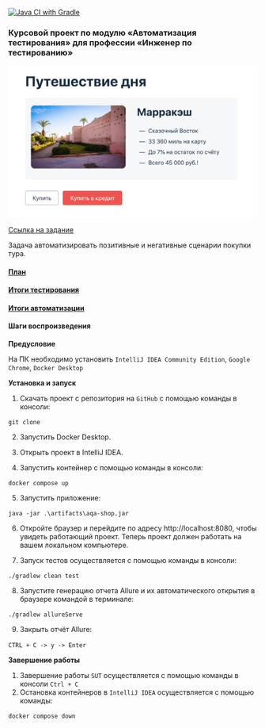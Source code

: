 [![Java CI with Gradle](https://github.com/AlexDedyaev/Course_work/actions/workflows/gradle-publish.yml/badge.svg)](https://github.com/AlexDedyaev/Course_work/actions/workflows/gradle-publish.yml)
### Курсовой проект по модулю «Автоматизация тестирования» для профессии «Инженер по тестированию»
![img.png](docs/img.png)

[Ссылка на задание ](https://github.com/netology-code/aqa-qamid-diplom)

Задача автоматизировать позитивные и негативные сценарии покупки тура.

#### [План](https://github.com/AlexDedyaev/Course_work/blob/main/docs/Plan.md)

#### [Итоги тестирования](https://github.com/AlexDedyaev/Course_work/blob/main/docs/Report.md)

#### [Итоги автоматизации](https://github.com/AlexDedyaev/Course_work/blob/main/docs/Summary.md)

#### Шаги воспроизведения

**Предусловие**

На ПК необходимо установить ```IntelliJ IDEA Community Edition```, ```Google Chrome```, ```Docker Desktop```

**Установка и запуск**

1. Скачать проект с репозитория на ```GitHub``` с помощью команды в консоли:
```
git clone 
```

2. Запустить Docker Desktop.

3. Открыть проект в IntelliJ IDEA.

4. Запустить контейнер с помощью команды в консоли:

```
docker compose up
```
5. Запустить приложение:

```
java -jar .\artifacts\aqa-shop.jar 
```

6. Откройте браузер и перейдите по адресу http://localhost:8080, чтобы увидеть работающий проект. Теперь проект должен работать на вашем локальном компьютере.


7. Запуск тестов осуществляется с помощью команды в консоли:

```
./gradlew clean test 
```

8. Запустите генерацию отчета Allure и их автоматического открытия в браузере командой в терминале:

```
./gradlew allureServe
```
9. Закрыть отчёт Allure:

```CTRL + C -> y -> Enter``` 


**Завершение работы**
1. Завершение работы ```SUT``` осуществляется с помощью команды в консоли ```Ctrl + C```
2. Остановка контейнеров в ```IntelliJ IDEA``` осуществляется с помощью команды:

```
docker compose down
```
